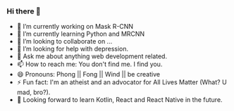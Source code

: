 ### Hi there 👋


- 🔭 I’m currently working on Mask R-CNN
- 🌱 I’m currently learning Python and MRCNN
- 👯 I’m looking to collaborate on ...
- 🤔 I’m looking for help with depression.
- 💬 Ask me about anything web development related.
- 📫 How to reach me: You don't find me. I find you.
- 😄 Pronouns: Phong || Fong || Wind || be creative
- ⚡ Fun fact: I'm an atheist and an advocator for All Lives Matter (What? U mad, bro?). 
- :penguin: Looking forward to learn Kotlin, React and React Native in the future.

